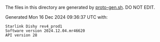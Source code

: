 The files in this directory are generated by [proto-gen.sh](../../scripts/proto-gen.sh). DO NOT EDIT.

Generated Mon 16 Dec 2024 09:36:37 UTC with:
```
Starlink Dishy rev4_prod1
Software version 2024.12.04.mr46620
API version 28
```
